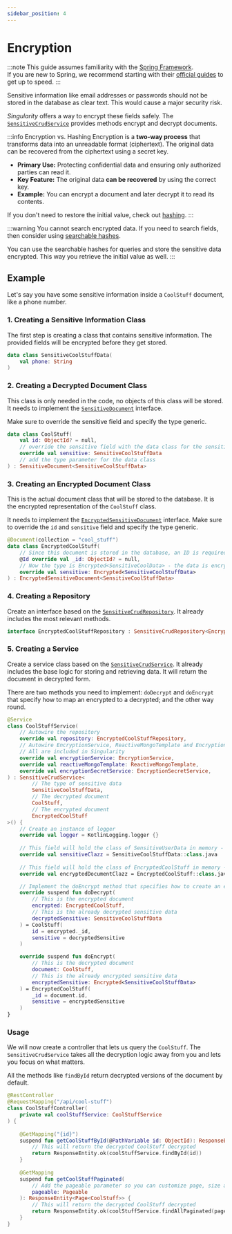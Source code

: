 ```yaml
---
sidebar_position: 4
---
```


# Encryption

:::note
This guide assumes familiarity with the [Spring Framework](https://spring.io).  
If you are new to Spring, we recommend starting with their [official guides](https://spring.io/quickstart) to get up to speed.
:::

Sensitive information like email addresses or passwords should not be stored in the database as clear text.
This would cause a major security risk.

*Singularity* offers a way to encrypt these fields safely.
The [`SensitiveCrudService`](https://github.com/antistereov/singularity-core/tree/main/src/main/kotlin/io/stereov/singularity/database/encryption/service/SensitiveCrudService.kt)
provides methods encrypt and decrypt documents.

:::info Encryption vs. Hashing
Encryption is a **two-way process** that transforms data into an unreadable format (ciphertext). The original data can be recovered from the ciphertext using a secret key.

* **Primary Use:** Protecting confidential data and ensuring only authorized parties can read it.
* **Key Feature:** The original data **can be recovered** by using the correct key.
* **Example:** You can encrypt a document and later decrypt it to read its contents.

If you don't need to restore the initial value, check out [hashing](hashing.md).
:::

:::warning 
You cannot search encrypted data.
If you need to search fields, then consider using [searchable hashes](./hashing.md#searchable-fields).

You can use the searchable hashes for queries and store the sensitive data encrypted.
This way you retrieve the initial value as well.
:::

## Example

Let's say you have some sensitive information inside a `CoolStuff` document, like a phone number.

### 1. Creating a Sensitive Information Class

The first step is creating a class that contains sensitive information.
The provided fields will be encrypted before they get stored.


```kotlin
data class SensitiveCoolStuffData(
    val phone: String
)
```

### 2. Creating a Decrypted Document Class

This class is only needed in the code, no objects of this class will be stored.
It needs to implement the [`SensitiveDocument`](https://github.com/antistereov/singularity-core/blob/main/src/main/kotlin/io/stereov/singularity/database/encryption/model/SensitiveDocument.kt) interface.

Make sure to override the sensitive field and specify the type generic.

```kotlin
data class CoolStuff(
    val id: ObjectId? = null,
    // override the sensitive field with the data class for the sensitive information
    override val sensitive: SensitiveCoolStuffData
    // add the type parameter for the data class
) : SensitiveDocument<SensitiveCoolStuffData>
```

### 3. Creating an Encrypted Document Class

This is the actual document class that will be stored to the database.
It is the encrypted representation of the `CoolStuff` class.

It needs to implement the [`EncryptedSensitiveDocument`](https://github.com/antistereov/singularity-core/blob/main/src/main/kotlin/io/stereov/singularity/database/encryption/model/EncryptedSensitiveDocument.kt) interface.
Make sure to override the `id` and `sensitive` field and specify the type generic.

```kotlin
@Document(collection = "cool_stuff")
data class EncryptedCoolStuff(
    // Since this document is stored in the database, an ID is required.
    @Id override val _id: ObjectId? = null,
    // Now the type is Encrypted<SensitiveCoolData> - the data is encrypted.
    override val sensitive: Encrypted<SensitiveCoolStuffData>
) : EncryptedSensitiveDocument<SensitiveCoolStuffData>
```

### 4. Creating a Repository

Create an interface based on the [`SensitiveCrudRepository`](https://github.com/antistereov/singularity-core/blob/main/src/main/kotlin/io/stereov/singularity/database/encryption/repository/SensitiveCrudRepository.kt).
It already includes the most relevant methods.

```kotlin
interface EncryptedCoolStuffRepository : SensitiveCrudRepository<EncryptedCoolStuffDocument>
```

### 5. Creating a Service

Create a service class based on the [`SensitiveCrudService`](https://github.com/antistereov/singularity-core/blob/main/src/main/kotlin/io/stereov/singularity/database/encryption/service/SensitiveCrudService.kt).
It already includes the base logic for storing and retrieving data.
It will return the document in decrypted form.

There are two methods you need to implement: `doDecrypt` and `doEncrypt` that specify how to map an encrypted to a decrypted; and the other way round.

```kotlin
@Service
class CoolStuffService(
    // Autowire the repository
    override val repository: EncryptedCoolStuffRepository,
    // Autowire EncryptionService, ReactiveMongoTemplate and EncryptionSecretService
    // All are included in Singularity
    override val encryptionService: EncryptionService,
    override val reactiveMongoTemplate: ReactiveMongoTemplate,
    override val encryptionSecretService: EncryptionSecretService,
) : SensitiveCrudService<
        // The type of sensitive data
        SensitiveCoolStuffData, 
        // The decrypted document
        CoolStuff,
        // The encrypted document
        EncryptedCoolStuff
>() {
    // Create an instance of logger
    override val logger = KotlinLogging.logger {}
    
    // This field will hold the class of SensitiveUserData in memory - must be the same as in the type generic
    override val sensitiveClazz = SensitiveCoolStuffData::class.java
    
    // This field will hold the class of EncryptedCoolStuff in memory - must be the same as in the type generic
    override val encryptedDocumentClazz = EncryptedCoolStuff::class.java

    // Implement the doEncrypt method that specifies how to create an encrypted version of the document.
    override suspend fun doDecrypt(
        // This is the encrypted document
        encrypted: EncryptedCoolStuff,
        // This is the already decrypted sensitive data
        decryptedSensitive: SensitiveCoolStuffData
    ) = CoolStuff(
        id = encrypted._id, 
        sensitive = decryptedSensitive
    )

    override suspend fun doEncrypt(
        // This is the decrypted document
        document: CoolStuff,
        // This is the already encrypted sensitive data
        encryptedSensitive: Encrypted<SensitiveCoolStuffData>
    ) = EncryptedCoolStuff(
        _id = document.id,
        sensitive = encryptedSensitive
    )
}
```
### Usage

We will now create a controller that lets us query the `CoolStuff`.
The `SensitiveCrudService` takes all the decryption logic away from you and
lets you focus on what matters.

All the methods like `findById` return decrypted versions of the document by default.

```kotlin
@RestController
@RequestMapping("/api/cool-stuff")
class CoolStuffController(
    private val coolStuffService: CoolStuffService
) {
    
    @GetMapping("{id}")
    suspend fun getCoolStuffById(@PathVariable id: ObjectId): ResponseEntity<CoolStuffDocument> {
        // This will return the decrypted CoolStuff decrypted
        return ResponseEntity.ok(coolStuffService.findById(id))
    }
    
    @GetMapping
    suspend fun getCoolStuffPaginated(
        // Add the pageable parameter so you can customize page, size and sort
        pageable: Pageable
    ): ResponseEntity<Page<CoolStuff>> {
        // This will return the decrypted CoolStuff decrypted
        return ResponseEntity.ok(coolStuffService.findAllPaginated(pageable))
    }
}
```
